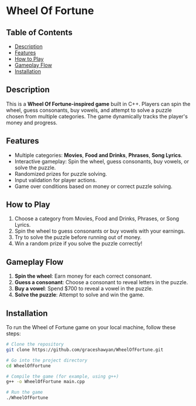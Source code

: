 # Wheel Of Fortune

## Table of Contents
- [Description](#description)
- [Features](#features)
- [How to Play](#how-to-play)
- [Gameplay Flow](#gameplay-flow)
- [Installation](#installation)

## Description
This is a **Wheel Of Fortune-inspired game** built in C++. Players can spin the wheel, guess consonants, buy vowels, and attempt to solve a puzzle chosen from multiple categories. The game dynamically tracks the player's money and progress.

## Features
- Multiple categories: **Movies**, **Food and Drinks**, **Phrases**, **Song Lyrics**.
- Interactive gameplay: Spin the wheel, guess consonants, buy vowels, or solve the puzzle.
- Randomized prizes for puzzle solving.
- Input validation for player actions.
- Game over conditions based on money or correct puzzle solving.

## How to Play
1. Choose a category from Movies, Food and Drinks, Phrases, or Song Lyrics.
2. Spin the wheel to guess consonants or buy vowels with your earnings.
3. Try to solve the puzzle before running out of money.
4. Win a random prize if you solve the puzzle correctly!

## Gameplay Flow
1. **Spin the wheel**: Earn money for each correct consonant.
2. **Guess a consonant**: Choose a consonant to reveal letters in the puzzle.
3. **Buy a vowel**: Spend $700 to reveal a vowel in the puzzle.
4. **Solve the puzzle**: Attempt to solve and win the game.

## Installation

To run the Wheel of Fortune game on your local machine, follow these steps:

```bash
# Clone the repository
git clone https://github.com/graceshawyan/WheelOfFortune.git

# Go into the project directory
cd WheelOfFortune

# Compile the game (for example, using g++)
g++ -o WheelOfFortune main.cpp

# Run the game
./WheelOfFortune
